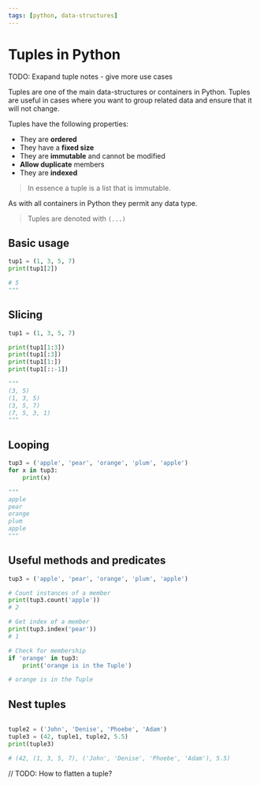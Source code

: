 ```yaml
---
tags: [python, data-structures]
---
```


# Tuples in Python

TODO: Exapand tuple notes - give more use cases

Tuples are one of the main data-structures or containers in Python. Tuples are
useful in cases where you want to group related data and ensure that it will not
change.

Tuples have the following properties:

- They are **ordered**
- They have a **fixed size**
- They are **immutable** and cannot be modified
- **Allow duplicate** members
- They are **indexed**

> In essence a tuple is a list that is immutable.

As with all containers in Python they permit any data type.

> Tuples are denoted with `(...)`

## Basic usage

```python
tup1 = (1, 3, 5, 7)
print(tup1[2])

# 5
"""
```

## Slicing

```python
tup1 = (1, 3, 5, 7)

print(tup1[1:3])
print(tup1[:3])
print(tup1[1:])
print(tup1[::-1])

"""
(3, 5)
(1, 3, 5)
(3, 5, 7)
(7, 5, 3, 1)
"""
```

## Looping

```python
tup3 = ('apple', 'pear', 'orange', 'plum', 'apple')
for x in tup3:
    print(x)

"""
apple
pear
orange
plum
apple
"""
```

## Useful methods and predicates

```python
tup3 = ('apple', 'pear', 'orange', 'plum', 'apple')

# Count instances of a member
print(tup3.count('apple'))
# 2

# Get index of a member
print(tup3.index('pear'))
# 1

# Check for membership
if 'orange' in tup3:
    print('orange is in the Tuple')

# orange is in the Tuple
```

## Nest tuples

```python

tuple2 = ('John', 'Denise', 'Phoebe', 'Adam')
tuple3 = (42, tuple1, tuple2, 5.5)
print(tuple3)

# (42, (1, 3, 5, 7), ('John', 'Denise', 'Phoebe', 'Adam'), 5.5)

```

// TODO: How to flatten a tuple?
